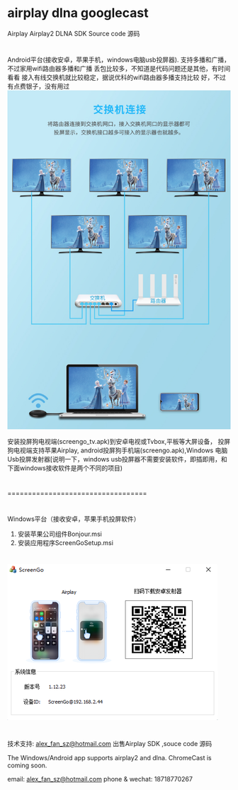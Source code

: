# airplay dlna googlecast
Airplay Airplay2 DLNA SDK Source code 源码
#
Android平台(接收安卓，苹果手机，windows电脑usb投屏器).
支持多播和广播， 不过家用wifi路由器多播和广播
丢包比较多，不知道是代码问题还是其他，有时间看看
接入有线交换机就比较稳定，据说优科的wifi路由器多播支持比较
好，不过有点费银子，没有用过
![image](screengo_1.jpg)

安装投屏狗电视端(screengo_tv.apk)到安卓电视或Tvbox,平板等大屏设备，
投屏狗电视端支持苹果Airplay, android投屏狗手机端(screengo.apk),Windows 电脑Usb投屏发射器[说明一下，windows usb投屏器不需要安装软件，即插即用，和下面windows接收软件是两个不同的项目)


#
#
#
#
==================================
#
Windows平台（接收安卓，苹果手机投屏软件）
1. 安装苹果公司组件Bonjour.msi
2. 安装应用程序ScreenGoSetup.msi
#
![image](win_reciever.png)

#
技术支持: alex_fan_sz@hotmail.com
出售Airplay SDK ,souce code 源码

The Windows/Android app supports airplay2 and dlna.
ChromeCast is coming soon.

email: alex_fan_sz@hotmail.com
phone & wechat: 18718770267
